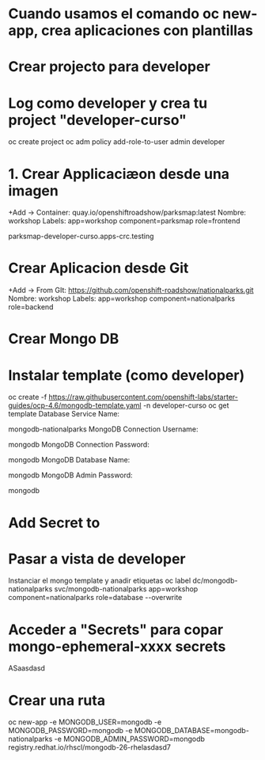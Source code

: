 # Cuando usamos el comando oc new-app, crea aplicaciones con plantillas
# Crear projecto para developer
# Log como developer  y crea tu project "developer-curso"
oc create project
oc adm policy add-role-to-user admin developer

# 1. Crear Applicaciæon desde una imagen
+Add -> Container: quay.io/openshiftroadshow/parksmap:latest
Nombre: workshop
Labels:
app=workshop
component=parksmap
role=frontend

parksmap-developer-curso.apps-crc.testing

# Crear Aplicacion desde Git

+Add  -> From GIt: https://github.com/openshift-roadshow/nationalparks.git
Nombre: workshop
Labels:
app=workshop
component=nationalparks
role=backend

# Crear Mongo DB
# Instalar template (como developer)
oc create -f https://raw.githubusercontent.com/openshift-labs/starter-guides/ocp-4.6/mongodb-template.yaml -n developer-curso
oc get template
Database Service Name:


mongodb-nationalparks
MongoDB Connection Username:


mongodb
MongoDB Connection Password:


mongodb
MongoDB Database Name:


mongodb
MongoDB Admin Password:


mongodb

# Add Secret to 
# Pasar a vista de developer
Instanciar el mongo template y anadir etiquetas
oc label dc/mongodb-nationalparks svc/mongodb-nationalparks app=workshop component=nationalparks role=database --overwrite

# Acceder a "Secrets" para copar mongo-ephemeral-xxxx secrets

 
ASaasdasd


# Crear una ruta
oc new-app  -e MONGODB_USER=mongodb -e MONGODB_PASSWORD=mongodb -e MONGODB_DATABASE=mongodb-nationalparks  -e MONGODB_ADMIN_PASSWORD=mongodb   registry.redhat.io/rhscl/mongodb-26-rhelasdasd7

